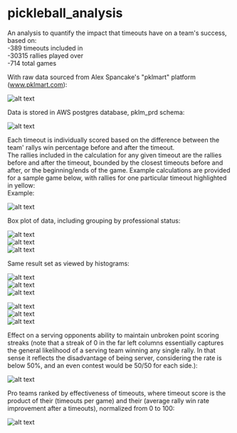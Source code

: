 # pickleball_analysis
  
An analysis to quantify the impact that timeouts have on a team's success, based on:<br>
    -389 timeouts included in <br>
    -30315 rallies played over <br>
    -714 total games<br>

With raw data sourced from Alex Spancake's "pklmart" platform (www.pklmart.com):<br>

![alt text](https://github.com/conner-mcnicholas/pickleball_analysis/blob/main/imgs/pklmart_data_entry.png?raw=true)<br>

Data is stored in AWS  postgres database, pklm_prd schema:<br>

![alt text](https://github.com/conner-mcnicholas/pickleball_analysis/blob/main/imgs/schema_rels.png?raw=true)<br>

Each timeout is individually scored based on the difference between the team' rallys win percentage before and after the timeout.<br>
The rallies included in the calculation for any given timeout are the rallies before and after the timeout, bounded by the closest timeouts before and after, or the beginning/ends of the game.  Example calculations are provided for a sample game below, with rallies for one particular timeout highlighted in yellow:<br>
Example:<br>

![alt text](https://github.com/conner-mcnicholas/pickleball_analysis/blob/main/imgs/example_calc.png?raw=true)<br>

Box plot of data, including grouping by professional status:<br>

![alt text](https://github.com/conner-mcnicholas/pickleball_analysis/blob/main/imgs/5_14_2024/output_30_0.png?raw=true)<br>
![alt text](https://github.com/conner-mcnicholas/pickleball_analysis/blob/main/imgs/5_14_2024/output_32_0.png?raw=true)<br>
![alt text](https://github.com/conner-mcnicholas/pickleball_analysis/blob/main/imgs/5_14_2024/output_33_0.png?raw=true)<br>

Same result set as viewed by histograms:<br>

![alt text](https://github.com/conner-mcnicholas/pickleball_analysis/blob/main/imgs/5_14_2024/output_22_0.png?raw=true)<br>
![alt text](https://github.com/conner-mcnicholas/pickleball_analysis/blob/main/imgs/5_14_2024/output_23_0.png?raw=true)<br>
![alt text](https://github.com/conner-mcnicholas/pickleball_analysis/blob/main/imgs/5_14_2024/output_24_0.png?raw=true)<br>

![alt text](https://github.com/conner-mcnicholas/pickleball_analysis/blob/main/imgs/5_14_2024/output_26_0.png?raw=true)<br>
![alt text](https://github.com/conner-mcnicholas/pickleball_analysis/blob/main/imgs/5_14_2024/output_27_0.png?raw=true)<br>
![alt text](https://github.com/conner-mcnicholas/pickleball_analysis/blob/main/imgs/5_14_2024/output_28_0.png?raw=true)<br>

Effect on a serving opponents ability to maintain unbroken point scoring streaks (note that a streak of 0 in the far left columns essentially captures the general likelihood of a serving team winning any single rally. In that sense it reflects the disadvantage of being server, considering the rate is below 50%, and an even contest would be 50/50 for each side.):<br>

![alt text](https://github.com/conner-mcnicholas/pickleball_analysis/blob/main/imgs/5_14_2024/output_21_1.png?raw=true)<br>

Pro teams ranked by effectiveness of timeouts, where timeout score is the product of their (timeouts per game) and their (average rally win rate improvement after a timeouts), normalized from 0 to 100:<br>

![alt text](https://github.com/conner-mcnicholas/pickleball_analysis/blob/main/imgs/5_14_2024/pro_timeout_rankings.png?raw=true)<br>
